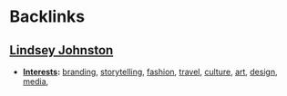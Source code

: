 
# Backlinks
## [Lindsey Johnston](<Lindsey Johnston.md>)
- **[Interests](<Interests.md>):** [branding](<branding.md>), [storytelling](<storytelling.md>), [fashion](<fashion.md>), [travel](<travel.md>), [culture](<culture.md>), [art](<art.md>), [design](<design.md>), [media](<media.md>),

